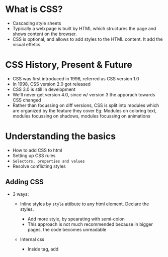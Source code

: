 # What is CSS?
- Cascading style sheets
- Typically a web page is built by HTML which structures the page and shows content on the browser.
- CSS is optional, and allows to add styles to the HTML content. It add the visual effetcs.


# CSS History, Present & Future
- CSS was first introduced in 1996, referred as CSS version 1.0
- In 1998, CSS version 2.0 got released
- CSS 3.0 is still in development
- We'll never get version 4.0, since w/ version 3 the apporach towards CSS changed
- Rather than focussing on diff versions, CSS is split into modules which are organized by the
feature they cover
Eg: Modules on coloring text, modules focussing on shadows, modules focussing on animations

# Understanding the basics
- How to add CSS to html  
- Setting up CSS rules
- `Selectors, properties and values`
- Resolve conflicting styles

## Adding CSS
- 3 ways:

    - Inline styles by `style` attibute to any html element. Declare the styles.
      - Add more style, by spearating with semi-colon
      - This approach is not much recommended because in bigger pages, the code becomes unreadable

    - Internal css 
      - Inside <head> tag, add <style> tags and write CSS rules.
      - Selectors are additional piece of info that tells css to which element on DOM the style declaration
      is applied
      Eg: `<style>section { background: #000; }</style>`
      - This applies the same style to all the similar selectors

    - External css file
      - CSS rule consists of - selector, property and value
      - Add the file by `<link rel="stylesheet" href="style.css">`
      - Recommended way of adding styles
      - If same style sheet is used in muliple pages, browser can cache the stylesheet and doesnt need to 
      redownload again, but if style is added in head, the size of html page is increased and browser needs
      to re-download it for every page which can be slower


## Applying additional styles & importing google fonts
- sans-serif, serif and monospace are good fonts to be added as default in font-family
of the selector 
- Add google fonts, add the link to html file, inside the css file, add the css rule in the selector


## More about selectors

- *Elements* => set similar style for these elements. Eg: h1, section, p, div
- *Classes* => define a style which will be applied to `all elements that have same class`, 
and class is added to element by `class` attribute. In css file, class selector is denoted by
dot followed by class name. Eg: `.blog-post{...}`
- *Universal selectors* => style every element. Eg: `* { color: #eee; }`
- *IDs* => allows to select elements by id. Set style to `one specific element`. Denoted by `#id-name{...}`
- *Attributes selector* => set equal styles to all elements w/ attribute(s).
Eg: `<button disabled>Click</button>`
In css file, all buttons/elements with `disabled` attribute is selected by:
enclosing attribute name in square brackets => `[disabled] { color: red };`

Notes:
- ID selctors apart of adding style aslo add # at the end of url, and browser jumps down to the specific
element in the page.
- Can assign multiple classes w/ a space between the classes, eg: `class="section-title article-title"`
- Naming convention: HTML/CSS is case-insensitive, product-overview and product-Overview are interpreted equally 
therefore, use lower case with kebab-case to prevent style overriding


## Understanding the "cascading" style & specificity

The order of writing selctors matters in case of same selector, but if element is given a style,
eg: h1 tag, and then another h1 is given some class styles, the class override it, no matter in which order
its declared.

So `class selector has high specificity than element selector`
- Multiple rules affect the same element is the cascading part of css. *Cascading means multiple css rules 
can be applied to same element*. These rules can lead to conflicts though.

  - To resolve such conflicts css uses the concept k/a `specificity`
  - universal selector(*), <tag> and ::pseudo-element selectors has lowest priority
  - .class, ::pseudo-class and [attribute] selector has higher specificty
  - #ID selectors has more higher specificity
  - *Inline styles* are given the *highest priority*


## Understanding inheritance 

- Inheritance means an element also inherits some styles of the parent element.
- Add basic globl styles to the body element which is passed down to the child elements.
- However inheritance has very low specificity, it comes at the bottom, even below the browser default
webkit styles.
- Fonts are usually set at a global level to have consistency in page.

There are inherited and not-inherited properties in CSS:

https://developer.mozilla.org/en-US/docs/Web/CSS/inheritance#Inherited_properties

If you apply a inherited property to the body (like the font color), this will be applied automatically 
to all nested elements (if not overridden there).

But other properties like the margin are not inherited. So the margin definition of the body has 
no influence on the own margins of the other elements. If you want them all to have a margin:0, 
you would have to set it on each element separately - or use *.


## Adding combinators
- How to check if nested elements takes the same style as their parent element?
Set `font-family: inherit` which means to use inheritance style, increase the specificity of inheritance.

- Combinators allows to use multiple selectors to be more precise about what you want to select.
Eg: Add a combinator to h1 selector to narrow down which h1 tag is selected.
#product-overview h1 {...}
- It creates higher specificity. More rules, more specificity.

### 4 important types of combinators:
-> Adjacent sibling combinator
    Add a '+' between the selectors you want to combine. They can be more than 2
    Eg: div + p {...}
    h2 + p { color: red}; //style is applied to p element directly following the h2 element

      - Elements share the same parent
      - Second element comes immediately after first element

-> General sibling combinator
    Add a '~' between the selectors you want to combine. They can be more than 2
    Eg: div ~ p {...}
    h2 + p { color: red}; //style is applied all p element even if they dont directly 
    follow the h2 element

      - Elements share the same parent
      - Second element comes after first element (no need to directly come after)

-> Child combinator
    Add a '>' between the selectors you want to combine. They can be more than 2
    Eg: div > p {...}

    Any p element thats a `direct child` of div get the styles
      - Second element is direct child of first element

-> Descendent combinator
    Use whitespace between the selectors you want to combine. They can be more than 2
    Eg: div p {...}

    All p elements get the style if they are under div
      - Second element is descendent of first element
      - Most often used

  Notes:
  A combinator in the end also is part of a selector, so a "general sibling selector" simply 
  is a selector which includes a sibling combinator. The combinator itself is just the + , ~  etc 

  What's a "Rule" in CSS?
  - A combinator of selector ("what to style") and declaration ("how to style it")

  What is specificity about?
  Specificity is all about resolving conflicts that arise from multiple css rules which
  target the same element

  What is a combinator?
  Combinators (~, +, >, ) tie two selectors together (in a way defined by the combinator).

__________________________________________________________________________

# Diving deeper in CSS

- Box model
  - Height & width properties
  - Display property (layout of page and positioning of elements)
  - Properties worth to remember: CSS references
  - Psuedo classes and elements

## CSS Box Model
- Every element in css is interpreted as a "box" which consists of content, padding, border, margin.
- 2 diff types of elements: block-level and inline


## Understanding margin collapsing & removing default margins
- The body element also has a default margin, so set margin: 0 initially;
- Every h1 has agagin some default margin

Margin collpasing: if there're 2 elements -
  -> 2 block element arrange one below another, then margin b/w them is collapsed to
  one margin. The bigger margin wins!
  -> In general, use margin-top or margin-bottom to prevent the collpasing

### Shorthand properties:
- Combine multiple properties into one single property
Eg: border-width, border-style, border-color -> condensed to border: 2px solid orange
    margin-top, margin-right, margin-bottom, margin-left -> 
    condensed to margin: 5px(top) 10px(right) 5px(bottom) 10px(left) || 5px (top & bottom) 10px(left & right)


### Height & width properties
`width: 100%` takes entire width of the page. This is default behavior since section, div, h1 elements are block level 
elements

`height: 100%` refers to available height given by the parent container. Otherwise takes only the height of the content. 
So give abosulte height (px) to parent container first. Then relative height (%) will work in child container.

```
.main { height: 300px };
section { height: 100% }; //works!
```

Note: When adding a height, margins do not collapse anymore.


### Understanding box-sizing
All elements have default way of calculating width & height k/a `box-sizing: content-box`, which only calculates content area,
and padding, border, margin are excluded. Set it to `border-box` to prevent this behavior. Width & height now includes the padding
and border. This property is not used in css of body element, since div or section are block-level elements so
inheritance doesnt work and this property is not applied. So use universal selector (*). Its overriding inheritance and browser defaults now.

- `*` selects all elements whereas we rely on inheritance otherwise. If you have an element that overwrites border-box (e.g. the browser default sets a different border-box), inheritance will not do the job. Selecting the element directly (via * ) will however.



### Adding header
```
 <header class="main-header">
        <div>
            <a href="index.html">
                uHost
            </a>
        </div>
        <nav>
            <ul>
                <li>
                    <a href="packages/index.html">Packages</a>
                </li>
                <li>
                    <a href="packages/index.html">Customers</a>
                </li>
                <li>
                    <a href="packages/index.html">Start Hosting</a>
                </li>
            </ul>
        </nav>
    </header>
```

### Display property
- The display property allows to change the behavior of the element from block to inline or inline-block  
or to remove it from DOM. 

Note: display: none just removes the element from visible document flow, not from the DOM. You can still set it in
inspected html elements on browser.

Eg of inline elements: <a> anchor tags. They dont take the entire width.

- Inline bock elements behaves like inline elements by sitting next to each other, but they can be modified by 
setting margins, paddings like block level elements.

`display: none vs visibility: hidden`

`display: none;`  - this value removes the element to which you apply it from the document flow. 
This means that the element is not visible and it also doesn't "block its position". 
Other elements can (and will) take its place instead.

There is an alternative to that though.

If you only want to hide an element but you want to keep its place (i.e. other elements don't fill the empty spot), 
you can use `visibility: hidden;`

Here's a visual example:
```
.box-1 {
    display: none;
}
 
.box-2 {
    display: inline-block;
}
```
Will render:

`x  `

where `x`  has the class box-2 . The first element just isn't displayed. It's still part of the DOM though, 
you can still access it via JavaScript for example.

Here's an example for visibility: hidden :

```
.box-1 {
    visibility: hidden;
}
 
.box-2 {
    display: inline-block;
}
```
Will render:

`_x `

where `_`  simply is an empty spot and `x ` has the class box-2 .

The element is only invisible, it's not removed from the document flow and of course also not from the DOM.


`Block-level vs Inline Elements`

- Block-level elements are rendered as a block and hence take up all the available horizontal space.
You can set margin-top and margin-bottom and two block-level elements will render in two different lines.

Some examples are: `<div> , <section> , <article> , <nav>  but also <h1> , <h2>  etc and <p>`

- Inline elements on the other hand only take up the space they require to fit their content in. 
Hence two inline-elements will fit into the same line (as long as the combined content doesn't take up the 
entire space in which case a line break would be added).

They also use the box-model you learned about but margin-top  and margin-bottom have no effect on the element. 
padding-top  and padding-bottom  also have a different effect. They don't push the adjacent content away but they 
will do so with the element border.

Additionally, setting a width  or height on an inline element also has no effect. 
The width and height is auto to take as much space as required by the content.

Logically, this makes sense since you don't want your inline elements to destroy your multi-line text-layout. 
If you want to do so or need both block-level and inline behavior, you can set display: inline-block to merge behaviors.

Some example elements are: `<a> , <span> , <img> `


Note: 
- Use `calc() property` like this: width: calc(100% - 54px);
- `vertical-align: middle` to both elements to ensure that the elements are perfectly aligned to each other.
If you don't apply it to the div, select the div in the Developer Tools and open the "Computed" tab, you see that 
the default value for vertical-align is baseline. That's not what we want as the elements should be aligned at the same level
therefore we have to add vertical-align: middle to both elements.

## BEM - Block element modifier
It helps keeping your CSS class names clean and structured and avoid name collisions
Eg: .main-nav__items, .main-nav__item


## Pseudo classes & elements
- Pseudoclass defines a class/style for a `special state` of an element like :hover, :active state
- Pseudoelements deines a style of a `specific part` of an element. They are defined by '::' double colons,
then element's name. Eg: ::fisrt-letter, 

::after, ::before helps to render content according to css

Note: Content can be displayed by css, but it should be done by html due to a11y reasons

### How a web browser reads the code you may want to check out:

1. Parsing HTML and creating the DOM Tree – HTML is a hierarchal structure that begins with a <html> tag, 
usually contains a <head> and <body> tag, and elements can be nested within elements. These HTML elements 
are parsed and turned into a “DOM tree” by the rendering engine. It is a tree like structure made out of the HTML, 
where each tag is a branch starting at the root element.

2. Render Tree Construction – CSS attributes (style attributes) are also parsed and combined with the DOM tree to 
create a “render tree”. This is a tree of visual elements such as height/width and color ordered in the hierarchy 
in which they are to be displayed in the browser.

3. Layout Process – Once the render tree is constructed, the rendering engine recursively goes through the HTML 
elements in the tree and figure out where they should be placed on the screen. This starts at the top left in position 0,0 
and elements and attributes are mapped to coordinates on the screen.

4. Painting – Each node (branch) of the render tree is drawn out on the screen by communicating with the Operating System Interface which contains designs and styles for how UI elements should look.


Note:
CTA button -> Call to action button


Reminder:
Are these notations identical: `.main-nav__item a ` and `a.main-nav__item `?

No, these two selectors target different HTML elements/ structures.

`.main-nav__item a ` targets elements like 

```
<div class="main-nav__item">
    <a href="...">Some Link</a>
</div>
```

whilst `a.main-nav__item` targets elements like

```
<a href="..." class="main-nav__item">Some Link</a> 
```

So the first syntax targets links (<a>  elements) inside of some element with a class of main-nav__item  
whilst the second syntax targets links (<a> elements) which have the main-nav__item class attached to themselves.



### Adding background-image
